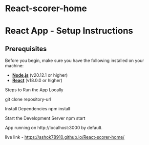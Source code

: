 # React-scorer-home
# React App - Setup Instructions

## Prerequisites

Before you begin, make sure you have the following installed on your machine:

- **[Node.js](https://nodejs.org/)** (v20.12.1 or higher)
- **[React](https://reactjs.org/)** (v18.0.0 or higher)

Steps to Run the App Locally

git clone repository-url

 Install Dependencies
npm install

Start the Development Server
npm start

App running on http://localhost:3000 by default.

live link - https://ashok78910.github.io/React-scorer-home/


